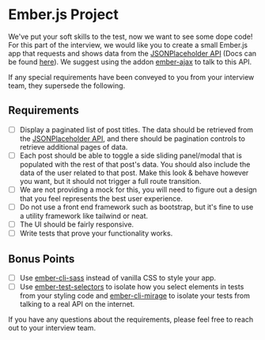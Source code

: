 # Ember.js Project

We've put your soft skills to the test, now we want to see some dope code! For this part of the interview, we would like you to create a small Ember.js app that requests and shows data from the [JSONPlaceholder API](https://jsonplaceholder.typicode.com/) (Docs can be found [here](https://github.com/typicode/json-server)). We suggest using the addon [ember-ajax](https://github.com/ember-cli/ember-ajax) to talk to this API.

If any special requirements have been conveyed to you from your interview
team, they supersede the following.

## Requirements

- [ ] Display a paginated list of post titles. The data should be retrieved from the [JSONPlaceholder API](https://jsonplaceholder.typicode.com/), and there should be pagination controls to retrieve additional pages of data.
- [ ] Each post should be able to toggle a side sliding panel/modal that is populated with the rest of that post's data. You should also include the data of the user related to that post. Make this look & behave however you want, but it should not trigger a full route transition.
- [ ] We are not providing a mock for this, you will need to figure out a design that you feel represents the best user experience.
- [ ] Do not use a front end framework such as bootstrap, but it's fine to use a utility framework like tailwind or neat.
- [ ] The UI should be fairly responsive.
- [ ] Write tests that prove your functionality works.

## Bonus Points
- [ ] Use [ember-cli-sass](https://github.com/aexmachina/ember-cli-sass) instead of vanilla CSS to style your app.
- [ ] Use [ember-test-selectors](https://github.com/simplabs/ember-test-selectors) to isolate how you select elements in tests from your styling code and [ember-cli-mirage](https://www.ember-cli-mirage.com/) to isolate your tests from talking to a real API on the internet.

If you have any questions about the requirements, please feel free to reach out to your interview
team.
